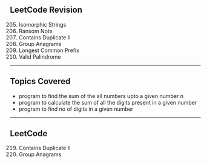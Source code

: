 ## LeetCode Revision

205. Isomorphic Strings
206. Ransom Note
207. Contains Duplicate II
208. Group Anagrams
209. Longest Common Prefix
210. Valid Palindrome

---

## Topics Covered

- program to find the sum of the all numbers upto a given number n
- program to calculate the sum of all the digits present in a given number
- program to find no of digits in a given number

---

## LeetCode

219. Contains Duplicate II
220. Group Anagrams
